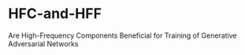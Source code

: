 # HFC-and-HFF
Are High-Frequency Components Beneficial for Training of Generative Adversarial Networks
